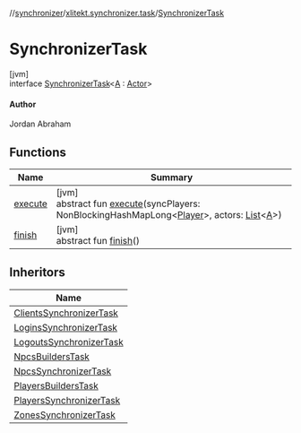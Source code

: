 //[synchronizer](../../../index.md)/[xlitekt.synchronizer.task](../index.md)/[SynchronizerTask](index.md)

# SynchronizerTask

[jvm]\
interface [SynchronizerTask](index.md)&lt;[A](index.md) : [Actor](../../../../game/game/xlitekt.game.actor/-actor/index.md)&gt;

#### Author

Jordan Abraham

## Functions

| Name | Summary |
|---|---|
| [execute](execute.md) | [jvm]<br>abstract fun [execute](execute.md)(syncPlayers: NonBlockingHashMapLong&lt;[Player](../../../../game/game/xlitekt.game.actor.player/-player/index.md)&gt;, actors: [List](https://kotlinlang.org/api/latest/jvm/stdlib/kotlin.collections/-list/index.html)&lt;[A](index.md)&gt;) |
| [finish](finish.md) | [jvm]<br>abstract fun [finish](finish.md)() |

## Inheritors

| Name |
|---|
| [ClientsSynchronizerTask](../-clients-synchronizer-task/index.md) |
| [LoginsSynchronizerTask](../-logins-synchronizer-task/index.md) |
| [LogoutsSynchronizerTask](../-logouts-synchronizer-task/index.md) |
| [NpcsBuildersTask](../-npcs-builders-task/index.md) |
| [NpcsSynchronizerTask](../-npcs-synchronizer-task/index.md) |
| [PlayersBuildersTask](../-players-builders-task/index.md) |
| [PlayersSynchronizerTask](../-players-synchronizer-task/index.md) |
| [ZonesSynchronizerTask](../-zones-synchronizer-task/index.md) |
